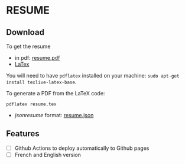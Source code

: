 # RESUME
## Download
To get the resume
- in pdf: [resume.pdf](resume.pdf)
- [LaTex](resume.tex)

You will need to have `pdflatex` installed on your machine: `sudo apt-get install texlive-latex-base`.

To generate a PDF from the LaTeX code:

    pdflatex resume.tex

- *jsonresume* format: [resume.json](resume.json)

## Features
- [ ] Github Actions to deploy automatically to Github pages
- [ ] French and English version
